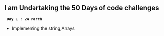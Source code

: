 ## **I am Undertaking the 50 Days of code challenges**

**` Day 1 : 24 March`**
 * Implementing the string,Arrays 